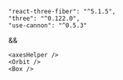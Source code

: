 ```
"react-three-fiber": "^5.1.5",
"three": "^0.122.0",
"use-cannon": "^0.5.3"
```
&&

```
<axesHelper />
<Orbit />
<Box />
```
